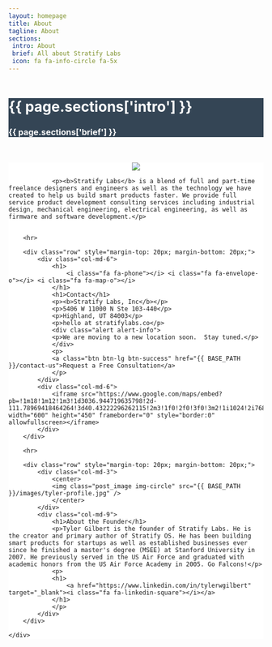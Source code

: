 ```yaml
---
layout: homepage
title: About
tagline: About
sections:
 intro: About
 brief: All about Stratify Labs
 icon: fa fa-info-circle fa-5x
---
```


<div style="background: #344555; color: #fff;">
<div class="container">
	<div class="row" style="margin-top: 50px; margin-bottom: 50px;">
		<div class="col-md-3 text-center">
			<h1><i class="{{ page.sections['icon'] }}"></i></h1>
		</div>
		<div class="col-md-9">
			<h1><b>{{ page.sections['intro'] }}</b></h1>
			<h3>{{ page.sections['brief'] }}</h3>
		</div>
	</div>
</div>
</div>

<div style="background: #fff;">
	<div class="container">
			<p>
				<center>
					<img style="height: auto;" src="{{ BASE_PATH }}/images/Stratify-Labs-Logo.svg" />
				</center>
			</p>
		
				<p><b>Stratify Labs</b> is a blend of full and part-time freelance designers and engineers as well as the technology we have created to help us build smart products faster. We provide full service product development consulting services including industrial design, mechanical engineering, electrical engineering, as well as firmware and software development.</p>


		<hr>

		<div class="row" style="margin-top: 20px; margin-bottom: 20px;">
			<div class="col-md-6">
				<h1>
					<i class="fa fa-phone"></i> <i class="fa fa-envelope-o"></i> <i class="fa fa-map-o"></i>
				</h1>
				<h1>Contact</h1>
				<p><b>Stratify Labs, Inc</b></p>
				<p>5406 W 11000 N Ste 103-440</p>
				<p>Highland, UT 84003</p>
				<p>hello at stratifylabs.co</p>
				<div class="alert alert-info">
				<p>We are moving to a new location soon.  Stay tuned.</p>
				</div>
				<p>
				<a class="btn btn-lg btn-success" href="{{ BASE_PATH }}/contact-us">Request a Free Consultation</a>
				</p>
			</div>
			<div class="col-md-6">
				<iframe src="https://www.google.com/maps/embed?pb=!1m18!1m12!1m3!1d3036.944719635798!2d-111.78969418464264!3d40.43222296262115!2m3!1f0!2f0!3f0!3m2!1i1024!2i768!4f13.1!3m3!1m2!1s0x874d8097b20e0f63%3A0xf5b232eb2e498e4f!2s5406+W+11000+N%2C+Highland%2C+UT+84003!5e0!3m2!1sen!2sus!4v1473997862515" width="600" height="450" frameborder="0" style="border:0" allowfullscreen></iframe>
			</div>
		</div>

		<hr>

		<div class="row" style="margin-top: 20px; margin-bottom: 20px;">
			<div class="col-md-3">
				<center>
				<img class="post_image img-circle" src="{{ BASE_PATH }}/images/tyler-profile.jpg" />
				</center>
			</div>
			<div class="col-md-9">
				<h1>About the Founder</h1>
				<p>Tyler Gilbert is the founder of Stratify Labs. He is the creator and primary author of Stratify OS. He has been building smart products for startups as well as established businesses ever since he finished a master's degree (MSEE) at Stanford University in 2007. He previously served in the US Air Force and graduated with academic honors from the US Air Force Academy in 2005. Go Falcons!</p>
				<p>
				<h1>
					<a href="https://www.linkedin.com/in/tylerwgilbert" target="_blank"><i class="fa fa-linkedin-square"></i></a>
				</h1>
				</p>
			</div>
		</div>

	</div>
</div>





